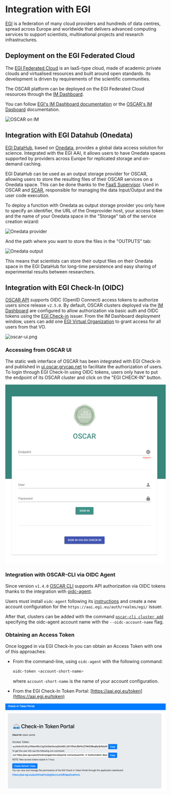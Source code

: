 # Integration with EGI

[EGI](https://www.egi.eu/) is a federation of many cloud providers and
hundreds of data centres, spread across Europe and worldwide that delivers
advanced computing services to support scientists, multinational projects and
research infrastructures.

## Deployment on the EGI Federated Cloud

The [EGI Federated Cloud](https://www.egi.eu/federation/egi-federated-cloud/)
is an IaaS-type cloud, made of academic private clouds and virtualised
resources and built around open standards. Its development is driven by
requirements of the scientific communities.

The OSCAR platform can be deployed on the EGI Federated Cloud resources
through the [IM Dashboard](https://im.egi.ei).

You can follow [EGI's IM Dashboard documentation](https://docs.egi.eu/users/compute/orchestration/im/dashboard/) or the [OSCAR's IM Dasboard](deploy-im-dashboard.md) documentation.

![OSCAR on IM](images/oscar-egi-im.png)

## Integration with EGI Datahub (Onedata)

[EGI DataHub](https://datahub.egi.eu/), based on
[Onedata](https://onedata.org/#/home), provides a global data access solution
for science. Integrated with the EGI AAI, it allows users to have Onedata
spaces supported by providers across Europe for replicated storage and
on-demand caching.

EGI DataHub can be used as an output storage provider for OSCAR, allowing
users to store the resulting files of their OSCAR services on a Onedata
space. This can be done thanks to the
[FaaS Supervisor](https://github.com/grycap/faas-supervisor). Used in OSCAR
and [SCAR](https://github.com/grycap/scar), responsible for managing the data
Input/Output and the user code execution.

To deploy a function with Onedata as output storage provider you only have to
specify an identifier, the URL of the Oneprovider host, your access token and
the name of your Onedata space in the "Storage" tab of the service creation
wizard:

![Onedata provider](images/onedata-provider.png)

And the path where you want to store the files in the "OUTPUTS" tab:

![Onedata output](images/onedata-output.png)

This means that scientists can store their output files on their Onedata space
in the EGI DataHub for long-time persistence and easy sharing of experimental
results between researchers.


## Integration with EGI Check-In (OIDC)

[OSCAR API](api.md) supports OIDC (OpenID Connect) access tokens to authorize users
since release `v2.5.0`. By default, OSCAR clusters deployed via the
[IM Dashboard](deploy-im-dashboard.md) are configured to allow authorization
via basic auth and OIDC tokens using the
[EGI Check-in](https://www.egi.eu/service/check-in/) issuer. From the IM
Dashboard deployment window, users can add one
[EGI Virtual Organization](https://operations-portal.egi.eu/vo/a/list) to
grant access for all users from that VO.

![oscar-ui.png](images/oidc/im-dashboard-oidc.png)

### Accessing from OSCAR UI

The static web interface of OSCAR has been integrated with EGI Check-in and
published in [ui.oscar.grycap.net](https://ui.oscar.grycap.net) to facilitate
the authorization of users. To login through EGI Check-In using OIDC tokens,
users only have to put the endpoint of its OSCAR cluster and click on the
"EGI CHECK-IN" button.

![im-dashboard-oidc.png](images/oidc/oscar-ui.png)

### Integration with OSCAR-CLI via OIDC Agent

Since version `v1.4.0` [OSCAR CLI](oscar-cli.md) supports API authorization
via OIDC tokens thanks to the integration with
[oidc-agent](https://indigo-dc.gitbook.io/oidc-agent/).

Users must install `oidc-agent` following its
[instructions](https://indigo-dc.gitbook.io/oidc-agent/installation) and
create a new account configuration for the
`https://aai.egi.eu/auth/realms/egi/` issuer. 

After that, clusters can be
added with the command [`oscar-cli cluster add`](oscar-cli.md#add) specifying
the oidc-agent account name with the `--oidc-account-name` flag.

### Obtaining an Access Token

Once logged in via EGI Check-In you can obtain an Access Token with one of this approaches:

* From the command-line, using `oidc-agent` with the following command:

    ```sh
    oidc-token <account-short-name>
    ```
    where `account-short-name` is the name of your account configuration.
    
* From the EGI Check-In Token Portal: [https://aai.egi.eu/token](https://aai.egi.eu/token)

![egi-checkin-token-portal.png](images/oidc/egi-checkin-token-portal.png)
